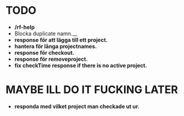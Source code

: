 # TODO

* __/rf-help__
* Blocka duplicate namn.__
* __response för att lägga till ett project.__
* __hantera för långa projectnames.__
* __response för checkout.__
* __response för removeproject.__
* __fix checkTime response if there is no active project.__

# MAYBE ILL DO IT FUCKING LATER
* __responda med vilket project man checkade ut ur.__

